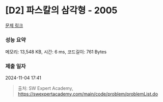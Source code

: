 # [D2] 파스칼의 삼각형 - 2005 

[문제 링크](https://swexpertacademy.com/main/code/problem/problemDetail.do?contestProbId=AV5P0-h6Ak4DFAUq) 

### 성능 요약

메모리: 13,548 KB, 시간: 6 ms, 코드길이: 761 Bytes

### 제출 일자

2024-11-04 17:41



> 출처: SW Expert Academy, https://swexpertacademy.com/main/code/problem/problemList.do